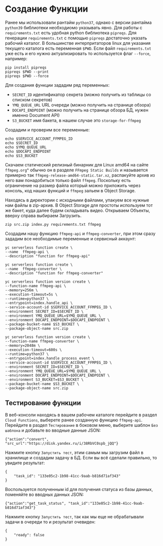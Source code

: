 # Создание Функции

Ранее мы использовали рантайм `python37`, однако с версии рантайма `python39` библиотеки необходиомо указывать явно. Для работы с `requirements.txt` есть удобная python библиотека `pipreqs`. Для генерации `requirements.txt` с помощью `pipreqs` достаточно указать рабочий каталог. В большинстве интерпритаторов linux для указания текущего каталога есть переменная `$PWD`. Если файл `requirements.txt` уже есть и его нужно актуализировать то используется флаг `--force`, например:  

    pip install pipreqs
    pipreqs $PWD --print
    pipreqs $PWD --force

Для создания функции зададим ряд переменных:
* `SECRET_ID` идентификатор секрета (можно получить из таблицы со списком секретов)
* `YMQ_QUEUE_URL` URL очереди (можно получить на странице обзора)
* `DOCAPI_ENDPOINT` (можно получить на странице обзора БД, нужен именно Document API)
* `S3_BUCKET` имя бакета, в нашем случае это `storage-for-ffmpeg` 

Создадим и проверим все переменные:
 
    echo $SERVICE_ACCOUNT_FFMPEG_ID
    echo $SECRET_ID
    echo $YMQ_QUEUE_URL
    echo $DOCAPI_ENDPOINT
    echo $S3_BUCKET

Скачаем статический релизный бинарник для Linux amd64 на сайте `ffmpeg.org`^ обычно он в разделе `FFmpeg Static Builds` и называется примерно так 	`ffmpeg-release-amd64-static.tar.xz`, распакуйте архив из него вам понадобиться только файл `ffmpeg`. Поскольку есть ограничение на размер  файла который можно приложить через консоль, код наших функций и `ffmpeg` зальем в Object Storage. 

Находясь в директории с исходными файлами, упакуем все нужные нам файлы в zip-архив. В Object Storage для простоты используем тот же бакет, куда далее будем складывать видео. Открываем Объекты, вверху справа выбираем Загрузить.

    zip src.zip index.py requirements.txt ffmpeg

Создадим нашу функцию `ffmpeg-api` и `ffmpeg-converter`, при этом сразу зададим все необходимые переменные и сервисный аккаунт:

    yc serverless function create \
    --name  ffmpeg-api \
    --description "function for ffmpeg-api"

    yc serverless function create \
    --name  ffmpeg-converter \
    --description "function for ffmpeg-converter"

    yc serverless function version create \
    --function-name ffmpeg-api \
    --memory=256m \
    --execution-timeout=5s \
    --runtime=python37 \
    --entrypoint=index.handle_api \
    --service-account-id $SERVICE_ACCOUNT_FFMPEG_ID \
    --environment SECRET_ID=$SECRET_ID \
    --environment YMQ_QUEUE_URL=$YMQ_QUEUE_URL \
    --environment DOCAPI_ENDPOINT=$DOCAPI_ENDPOINT \
    --package-bucket-name $S3_BUCKET \
    --package-object-name src.zip

    yc serverless function version create \
    --function-name ffmpeg-converter \
    --memory=2048m \
    --execution-timeout=600s \
    --runtime=python37 \
    --entrypoint=index.handle_process_event \
    --service-account-id $SERVICE_ACCOUNT_FFMPEG_ID \
    --environment SECRET_ID=$SECRET_ID \
    --environment YMQ_QUEUE_URL=$YMQ_QUEUE_URL \
    --environment DOCAPI_ENDPOINT=$DOCAPI_ENDPOINT \
    --environment S3_BUCKET=$S3_BUCKET \
    --package-bucket-name $S3_BUCKET \
    --package-object-name src.zip

## Тестирование функции

В веб-консоли находясь в вашем рабочем каталоге перейдите в раздел `Cloud Functions`, выберете ранее созданную функцию `ffmpeg-api`. Перейдите в раздел `Тестирование` в боковом меню, выберите шаблон `Без шаблона` и добавьте во вводные данные JSON: 
 
    {"action":"convert", "src_url":"https://disk.yandex.ru/i/38RbVC0spb_jQQ"}    

Нажмите кнопку `Запустить тест`, этим самым мы загрузим файл в хранилище и создадим задачу в БД. Если вы всё сделали правильно, то увидите результат:

    {
        "task_id": "133e05c2-1b98-41cc-9aab-b816d71af343"
    }

Воспользуется полученным id для получения статуса из базы данных, поменяйте во вводных данных JSON:

    {"action":"get_task_status", "task_id":"133e05c2-1b98-41cc-9aab-b816d71af343"}

Нажмите кнопку `Запустить тест`, так как мы еще не обрабатывали задачи в очереди то и результат очевиден:

    {
        "ready": false
    }
